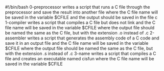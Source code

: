 #!/bin/bash
0-preprocessor writes a script that runs a C file through the preprocessor and save the result into another file where the C file name will be saved in the variable $CFILE and the output should be saved in the file c
1-compiler writes a script that compiles a C file but does not link and the C file name will be saved in the variable $CFILE where the output file should be named the same as the C file, but with the extension .o instead of .c
2-assembler writes a script that generates the assembly code of a C code and save it in an output file and the C file name will be saved in the variable $CFILE where the output file should be named the same as the C file, but with the extension .s instead of .c
3-name writes a script that compiles a C file and creates an executable named cisfun where the C file name will be saved in the variable $CFILE
